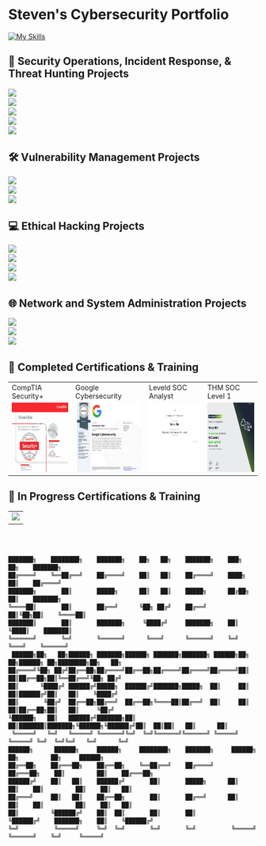 # Steven's Cybersecurity Portfolio
[![My Skills](https://skillicons.dev/icons?i=windows,powershell,kali,bash,azure,python,visualstudio&theme=dark&perline=25)](https://skillicons.dev)


## 🚨 Security Operations, Incident Response, & Threat Hunting Projects
<a href="https://medium.com/@stevenrim/building-a-cloud-honeynet-soc-in-azure-980f84fb5147">
  <img src="https://img.shields.io/badge/-Cloud Honeynet and SOC w/Azure-000000?&style=for-the-badge&logo=Medium&logoColor=white"/>
</a>
<br>
<a href="https://medium.com/@stevenrim/virtual-attacks-and-splunk-insights-b892468cbec9">
  <img src="https://img.shields.io/badge/-Simulating Attacks, Detecting Threats, and Mapping TTPs-000000?&style=for-the-badge&logo=Medium&logoColor=white"/>
</a>
<br>
<a href="https://medium.com/@stevenrim/automating-security-workflow-w-limacharlie-and-tines-020ee72ee340">
  <img src="https://img.shields.io/badge/-Automating EDR with LimaCharlie and Tines-000000?&style=for-the-badge&logo=Medium&logoColor=white"/>
</a>
<br>
<a href="https://medium.com/@stevenrim/generating-and-analyzing-endpoint-activity-logs-in-mde-e7535699ab15">
  <img src="https://img.shields.io/badge/-Automating EDR with Defender for Endpoint-000000?&style=for-the-badge&logo=Medium&logoColor=white"/>
</a>
<br>
<a href="https://github.com/stevenrim/threathuntrepo/blob/main/README.md">
  <img src="https://img.shields.io/badge/-Threat Hunt Repository-000000?&style=for-the-badge&logo=github&logoColor=white"/>
</a>

## 🛠️ Vulnerability Management Projects
<a href="https://medium.com/@stevenrim/vulnerability-management-program-implementation-0fad4462c688">
  <img src="https://img.shields.io/badge/-Full Vulnerability Management Program-000000?&style=for-the-badge&logo=Medium&logoColor=white"/>
</a>
<br>
<a href="https://medium.com/@stevenrim/windows-10-vulnerabilities-scan-script-secure-9e15590bdd27">
  <img src="https://img.shields.io/badge/-Windows 10 Vulnerabilities: Scan, Script & Secure-000000?&style=for-the-badge&logo=Medium&logoColor=white"/>
</a>
<br>
<a href="https://medium.com/@stevenrim/vulnerability-scans-with-tenable-nessus-924d658c7348">
  <img src="https://img.shields.io/badge/-Vulnerability Scans w/Tenable Nessus-000000?&style=for-the-badge&logo=Medium&logoColor=white"/>
</a>

## 💻 Ethical Hacking Projects
<a href="https://medium.com/@stevenrim/owasp-juice-shop-10-2-for-arm64-raspberry-pi-5-68c28c046ccd">
  <img src="https://img.shields.io/badge/-Exploiting Vulnerabilities on OWASP Juice Shop-000000?&style=for-the-badge&logo=Medium&logoColor=white"/>
</a>
<br>
<a href="https://medium.com/@stevenrim/building-a-keylogger-w-python-508aa0465378">
  <img src="https://img.shields.io/badge/-Building a Keylogger w/Python-000000?&style=for-the-badge&logo=Medium&logoColor=white"/>
</a>
<br>
<a href="https://medium.com/@stevenrim/kerberoasting-in-active-directory-3931cb37e322">
  <img src="https://img.shields.io/badge/-Kerberoasting in Active Directory-000000?&style=for-the-badge&logo=Medium&logoColor=white"/>
</a>
<br>
<a href="https://github.com/stevenrim/duckyscripts/">
  <img src="https://img.shields.io/badge/-Custom Ducky Script Repository-000000?&style=for-the-badge&logo=github&logoColor=white"/>
</a>

## 🌐 Network and System Administration Projects
<a href="https://medium.com/@stevenrim/powershell-automation-for-disa-stig-compliance-and-hardening-6515d055d9ef">
  <img src="https://img.shields.io/badge/-PowerShell Automation for DISA STIG Compliance and Hardening-000000?&style=for-the-badge&logo=Medium&logoColor=white"/>
</a>
<br>
<a href="https://medium.com/@stevenrim/cisco-packet-tracer-lab-series-more-0051e9e438b7">
  <img src="https://img.shields.io/badge/-Cisco Packet Tracer Lab Series-000000?&style=for-the-badge&logo=Medium&logoColor=white"/>
</a>
<br>
<a href="https://medium.com/@stevenrim/active-directory-home-lab-w-virtualbox-e07932251a9f">
  <img src="https://img.shields.io/badge/-AD Home Lab w/VirtualBox and PowerShell-000000?&style=for-the-badge&logo=Medium&logoColor=white"/>
</a>

## 🏅 Completed Certifications & Training 
<table>
  <tr>
    <td>CompTIA Security+</td>
    <td>Google Cybersecurity</td>
    <td>Leveld SOC Analyst</td>
    <td>THM SOC Level 1</td>
  </tr>
  <tr>  
    <td><a href="https://www.credly.com/badges/806e2f2e-f9c0-4081-9304-6f492136c153/"><img src="https://github.com/stevenrim/stevenrim/blob/main/securityplus.jpg" width="225" height="140"/></a></td>
    <td><a href="https://www.credly.com/badges/c5dc51ac-beae-45ef-b27b-a060075191e3/"><img src="https://github.com/stevenrim/stevenrim/blob/main/googlecybersecurity.jpg" width="225" height="140"/></a>
    <td><a href="https://app.kajabi.com/certificates/72ada0d2"><img src="https://github.com/stevenrim/stevenrim/blob/main/masterclassleveld.jpg" width="225" height="140"/></a></td>
    <td><a href="https://tryhackme-certificates.s3-eu-west-1.amazonaws.com/THM-SUPLNG2XBJ.png"><img src="https://github.com/stevenrim/stevenrim/blob/main/thmsoc1.jpg" width="225" height="140"/></a></td>
  </tr>
</table>

## 🧠 In Progress Certifications & Training 
<table>
  <tr>  
    <td><a href="https://static.vecteezy.com/system/resources/previews/022/655/961/non_2x/work-in-progress-rubber-stamp-work-in-progress-grunge-stamp-seal-illustration-vector.jpg"><img src="https://img.shields.io/badge/-Associate of ISC2-2a3042?&style=for-the-badge&logoColor=white"/></a></td>
  </tr>
</table>


<br>
<br>

```
███████╗    ████████╗    ███████╗    ██╗   ██╗    ███████╗    ███╗   ██╗    ███████╗                   
██╔════╝    ╚══██╔══╝    ██╔════╝    ██║   ██║    ██╔════╝    ████╗  ██║    ██╔════╝                   
███████╗       ██║       █████╗      ██║   ██║    █████╗      ██╔██╗ ██║    ███████╗                   
╚════██║       ██║       ██╔══╝      ╚██╗ ██╔╝    ██╔══╝      ██║╚██╗██║    ╚════██║                   
███████║       ██║       ███████╗     ╚████╔╝     ███████╗    ██║ ╚████║    ███████║                   
╚══════╝       ╚═╝       ╚══════╝      ╚═══╝      ╚══════╝    ╚═╝  ╚═══╝    ╚══════╝                   
 ██████╗██╗   ██╗██████╗ ███████╗██████╗ ███████╗███████╗ ██████╗██╗   ██╗██████╗ ██╗████████╗██╗   ██╗
██╔════╝╚██╗ ██╔╝██╔══██╗██╔════╝██╔══██╗██╔════╝██╔════╝██╔════╝██║   ██║██╔══██╗██║╚══██╔══╝╚██╗ ██╔╝
██║      ╚████╔╝ ██████╔╝█████╗  ██████╔╝███████╗█████╗  ██║     ██║   ██║██████╔╝██║   ██║    ╚████╔╝ 
██║       ╚██╔╝  ██╔══██╗██╔══╝  ██╔══██╗╚════██║██╔══╝  ██║     ██║   ██║██╔══██╗██║   ██║     ╚██╔╝  
╚██████╗   ██║   ██████╔╝███████╗██║  ██║███████║███████╗╚██████╗╚██████╔╝██║  ██║██║   ██║      ██║   
 ╚═════╝   ╚═╝   ╚═════╝ ╚══════╝╚═╝  ╚═╝╚══════╝╚══════╝ ╚═════╝ ╚═════╝ ╚═╝  ╚═╝╚═╝   ╚═╝      ╚═╝   
██████╗      ██████╗     ██████╗     ████████╗    ███████╗     ██████╗     ██╗         ██╗     ██████╗ 
██╔══██╗    ██╔═══██╗    ██╔══██╗    ╚══██╔══╝    ██╔════╝    ██╔═══██╗    ██║         ██║    ██╔═══██╗
██████╔╝    ██║   ██║    ██████╔╝       ██║       █████╗      ██║   ██║    ██║         ██║    ██║   ██║
██╔═══╝     ██║   ██║    ██╔══██╗       ██║       ██╔══╝      ██║   ██║    ██║         ██║    ██║   ██║
██║         ╚██████╔╝    ██║  ██║       ██║       ██║         ╚██████╔╝    ███████╗    ██║    ╚██████╔╝
╚═╝          ╚═════╝     ╚═╝  ╚═╝       ╚═╝       ╚═╝          ╚═════╝     ╚══════╝    ╚═╝     ╚═════╝
```
